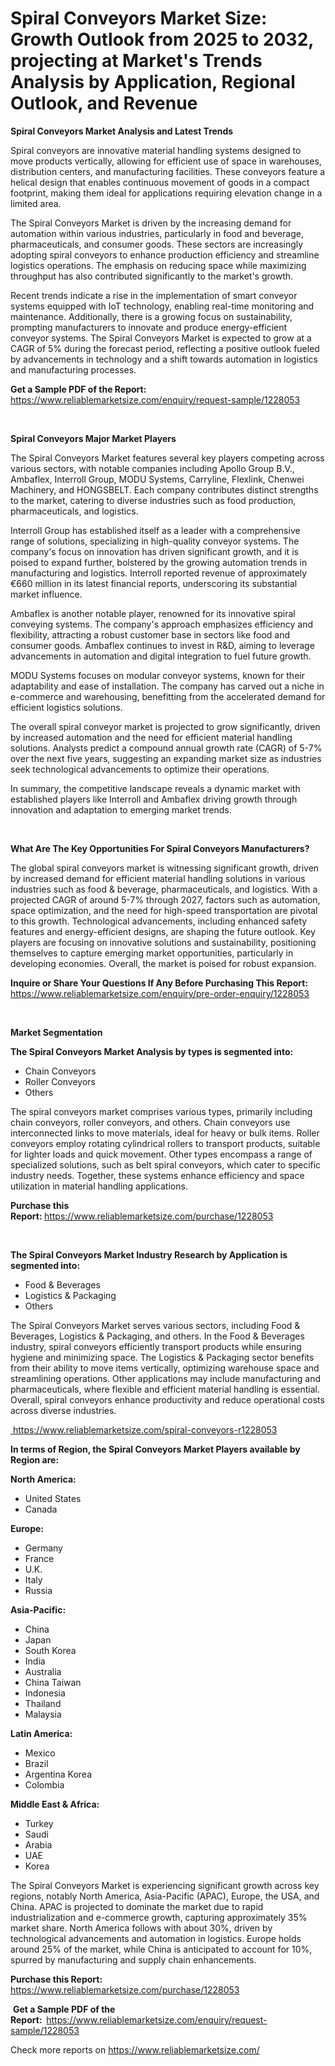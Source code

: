 <p><h1>Spiral Conveyors Market Size: Growth Outlook from 2025 to 2032, projecting at Market's Trends Analysis by Application, Regional Outlook, and Revenue</h1></p><p><strong>Spiral Conveyors Market Analysis and Latest Trends</strong></p>
<p><p>Spiral conveyors are innovative material handling systems designed to move products vertically, allowing for efficient use of space in warehouses, distribution centers, and manufacturing facilities. These conveyors feature a helical design that enables continuous movement of goods in a compact footprint, making them ideal for applications requiring elevation change in a limited area. </p><p>The Spiral Conveyors Market is driven by the increasing demand for automation within various industries, particularly in food and beverage, pharmaceuticals, and consumer goods. These sectors are increasingly adopting spiral conveyors to enhance production efficiency and streamline logistics operations. The emphasis on reducing space while maximizing throughput has also contributed significantly to the market's growth.</p><p>Recent trends indicate a rise in the implementation of smart conveyor systems equipped with IoT technology, enabling real-time monitoring and maintenance. Additionally, there is a growing focus on sustainability, prompting manufacturers to innovate and produce energy-efficient conveyor systems. The Spiral Conveyors Market is expected to grow at a CAGR of 5% during the forecast period, reflecting a positive outlook fueled by advancements in technology and a shift towards automation in logistics and manufacturing processes.</p></p>
<p><strong>Get a Sample PDF of the Report:&nbsp;</strong> <a href="https://www.reliablemarketsize.com/enquiry/request-sample/1228053?utm_campaign=2317&utm_medium=2&utm_source=Github&utm_content=ia&utm_term=11042025&utm_id=spiral-conveyors">https://www.reliablemarketsize.com/enquiry/request-sample/1228053</a></p>
<p>&nbsp;</p>
<p><strong>Spiral Conveyors Major Market Players</strong></p>
<p><p>The Spiral Conveyors Market features several key players competing across various sectors, with notable companies including Apollo Group B.V., Ambaflex, Interroll Group, MODU Systems, Carryline, Flexlink, Chenwei Machinery, and HONGSBELT. Each company contributes distinct strengths to the market, catering to diverse industries such as food production, pharmaceuticals, and logistics.</p><p>Interroll Group has established itself as a leader with a comprehensive range of solutions, specializing in high-quality conveyor systems. The company's focus on innovation has driven significant growth, and it is poised to expand further, bolstered by the growing automation trends in manufacturing and logistics. Interroll reported revenue of approximately €660 million in its latest financial reports, underscoring its substantial market influence.</p><p>Ambaflex is another notable player, renowned for its innovative spiral conveying systems. The company's approach emphasizes efficiency and flexibility, attracting a robust customer base in sectors like food and consumer goods. Ambaflex continues to invest in R&D, aiming to leverage advancements in automation and digital integration to fuel future growth.</p><p>MODU Systems focuses on modular conveyor systems, known for their adaptability and ease of installation. The company has carved out a niche in e-commerce and warehousing, benefitting from the accelerated demand for efficient logistics solutions.</p><p>The overall spiral conveyor market is projected to grow significantly, driven by increased automation and the need for efficient material handling solutions. Analysts predict a compound annual growth rate (CAGR) of 5-7% over the next five years, suggesting an expanding market size as industries seek technological advancements to optimize their operations.</p><p>In summary, the competitive landscape reveals a dynamic market with established players like Interroll and Ambaflex driving growth through innovation and adaptation to emerging market trends.</p></p>
<p>&nbsp;</p>
<p><strong>What Are The Key Opportunities For Spiral Conveyors Manufacturers?</strong></p>
<p><p>The global spiral conveyors market is witnessing significant growth, driven by increased demand for efficient material handling solutions in various industries such as food & beverage, pharmaceuticals, and logistics. With a projected CAGR of around 5-7% through 2027, factors such as automation, space optimization, and the need for high-speed transportation are pivotal to this growth. Technological advancements, including enhanced safety features and energy-efficient designs, are shaping the future outlook. Key players are focusing on innovative solutions and sustainability, positioning themselves to capture emerging market opportunities, particularly in developing economies. Overall, the market is poised for robust expansion.</p></p>
<p><strong>Inquire or Share Your Questions If Any Before Purchasing This Report:</strong> <a href="https://www.reliablemarketsize.com/enquiry/pre-order-enquiry/1228053?utm_campaign=2317&utm_medium=2&utm_source=Github&utm_content=ia&utm_term=11042025&utm_id=spiral-conveyors">https://www.reliablemarketsize.com/enquiry/pre-order-enquiry/1228053</a></p>
<p>&nbsp;</p>
<p><strong>Market Segmentation</strong></p>
<p><strong>The Spiral Conveyors Market Analysis by types is segmented into:</strong></p>
<p><ul><li>Chain Conveyors</li><li>Roller Conveyors</li><li>Others</li></ul></p>
<p><p>The spiral conveyors market comprises various types, primarily including chain conveyors, roller conveyors, and others. Chain conveyors use interconnected links to move materials, ideal for heavy or bulk items. Roller conveyors employ rotating cylindrical rollers to transport products, suitable for lighter loads and quick movement. Other types encompass a range of specialized solutions, such as belt spiral conveyors, which cater to specific industry needs. Together, these systems enhance efficiency and space utilization in material handling applications.</p></p>
<p><strong>Purchase this Report:&nbsp;</strong><a href="https://www.reliablemarketsize.com/purchase/1228053?utm_campaign=2317&utm_medium=2&utm_source=Github&utm_content=ia&utm_term=11042025&utm_id=spiral-conveyors">https://www.reliablemarketsize.com/purchase/1228053</a></p>
<p>&nbsp;</p>
<p><strong>The Spiral Conveyors Market Industry Research by Application is segmented into:</strong></p>
<p><ul><li>Food & Beverages</li><li>Logistics & Packaging</li><li>Others</li></ul></p>
<p><p>The Spiral Conveyors Market serves various sectors, including Food & Beverages, Logistics & Packaging, and others. In the Food & Beverages industry, spiral conveyors efficiently transport products while ensuring hygiene and minimizing space. The Logistics & Packaging sector benefits from their ability to move items vertically, optimizing warehouse space and streamlining operations. Other applications may include manufacturing and pharmaceuticals, where flexible and efficient material handling is essential. Overall, spiral conveyors enhance productivity and reduce operational costs across diverse industries.</p></p>
<p><a href="https://www.reliablemarketsize.com/spiral-conveyors-r1228053?utm_campaign=2317&utm_medium=2&utm_source=Github&utm_content=ia&utm_term=11042025&utm_id=spiral-conveyors">&nbsp;https://www.reliablemarketsize.com/spiral-conveyors-r1228053</a></p>
<p><strong>In terms of Region, the Spiral Conveyors Market Players available by Region are:</strong></p>
<p>
    <p> <strong> North America: </strong>
        <ul>
            <li>United States</li>
            <li>Canada</li>
        </ul>
        </p> 
    <p> <strong> Europe: </strong>
        <ul>
            <li>Germany</li>
            <li>France</li>
            <li>U.K.</li>
            <li>Italy</li>
            <li>Russia</li>
        </ul>
        </p> 
    <p> <strong> Asia-Pacific: </strong>
        <ul>
            <li>China</li>
            <li>Japan</li>
            <li>South Korea</li>
            <li>India</li>
            <li>Australia</li>
            <li>China Taiwan</li>
            <li>Indonesia</li>
            <li>Thailand</li>
            <li>Malaysia</li>
        </ul>
        </p> 
    <p> <strong> Latin America: </strong>
        <ul>
            <li>Mexico</li>
            <li>Brazil</li>
            <li>Argentina Korea</li>
            <li>Colombia</li>
        </ul>
        </p> 
    <p> <strong> Middle East & Africa: </strong>
        <ul>
            <li>Turkey</li>
            <li>Saudi</li>
            <li>Arabia</li>
            <li>UAE</li>
            <li>Korea</li>
        </ul>
    </p>
    </p>
<p><p>The Spiral Conveyors Market is experiencing significant growth across key regions, notably North America, Asia-Pacific (APAC), Europe, the USA, and China. APAC is projected to dominate the market due to rapid industrialization and e-commerce growth, capturing approximately 35% market share. North America follows with about 30%, driven by technological advancements and automation in logistics. Europe holds around 25% of the market, while China is anticipated to account for 10%, spurred by manufacturing and supply chain enhancements.</p></p>
<p><strong>Purchase this Report: </strong><a href="https://www.reliablemarketsize.com/purchase/1228053?utm_campaign=2317&utm_medium=2&utm_source=Github&utm_content=ia&utm_term=11042025&utm_id=spiral-conveyors">https://www.reliablemarketsize.com/purchase/1228053</a></p>
<p>&nbsp;<strong>Get a Sample PDF of the Report:&nbsp;&nbsp;</strong><a href="https://www.reliablemarketsize.com/enquiry/request-sample/1228053?utm_campaign=2317&utm_medium=2&utm_source=Github&utm_content=ia&utm_term=11042025&utm_id=spiral-conveyors">https://www.reliablemarketsize.com/enquiry/request-sample/1228053</a></p>
<p><strong></strong></p>
<p>Check more reports on <a href="https://www.reliablemarketsize.com/?utm_campaign=2317&utm_medium=2&utm_source=Github&utm_content=ia&utm_term=11042025&utm_id=spiral-conveyors">https://www.reliablemarketsize.com/</a></p>
